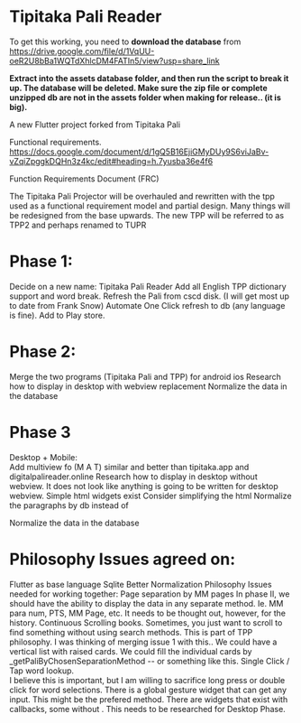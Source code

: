 # Tipitaka Pali Reader

To get this working, you need to **download the database** from https://drive.google.com/file/d/1VqUU-oeR2U8bBa1WQTdXhlcDM4FATIn5/view?usp=share_link

**Extract into the assets database folder, and then run the script to break it up.  The database will be deleted.  Make sure the zip file or complete unzipped db are not in the assets folder when making for release.. (it is big).**


A new Flutter project forked from Tipitaka Pali

Functional requirements.
https://docs.google.com/document/d/1gQ5B16EjiGMyDUy9S6viJaBv-vZqiZpggkDQHn3z4kc/edit#heading=h.7yusba36e4f6

Function Requirements Document (FRC)

The Tipitaka Pali Projector will be overhauled and rewritten with the tpp used as a functional requirement model and partial design.  Many things will be redesigned from the base upwards.  The new TPP will be referred to as TPP2 and perhaps renamed to TUPR


# Phase 1:  
Decide on a new name:  Tipitaka Pali Reader
Add all English TPP dictionary support and word break.
Refresh the Pali from cscd disk.  (I will get most up to date from Frank Snow)
Automate One Click refresh to db (any language is fine).
Add to Play store.

# Phase 2:  
Merge the two programs (Tipitaka Pali and TPP) for android ios
Research how to display in desktop with webview replacement
Normalize the data in the database

# Phase 3
Desktop + Mobile:  
Add multiview fo (M A T) similar and better than tipitaka.app and digitalpalireader.online
Research how to display in desktop without webview.  It does not look like anything is going to be written for desktop webview. 
Simple html widgets exist
Consider simplifying the html
Normalize the paragraphs by db instead of <div>
 
Normalize the data in the database


# Philosophy Issues agreed on:
Flutter as base language
Sqlite
Better Normalization
Philosophy Issues needed for working together:
 Page separation by MM pages
In phase II, we should have the ability to display the data in any separate method.  Ie. MM para num, PTS, MM Page, etc.  It needs to be thought out, however, for the history.
Continuous Scrolling books.  Sometimes, you just want to scroll to find something without using search methods.  This is part of TPP philosophy.
I was thinking of merging issue 1 with this.. We could have a vertical list with raised cards.  We could fill the individual cards by _getPaliByChosenSeparationMethod  -- or something like this.
Single Click / Tap word lookup.  
I believe this is important, but I am willing to sacrifice long press or double click for word selections.  There is a global gesture widget that can get any input.  This might be the prefered method.  There are widgets that exist with callbacks, some without .  This needs to be researched for Desktop Phase.


